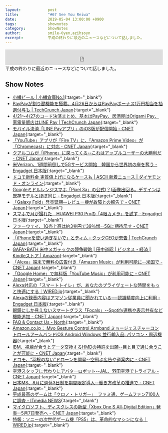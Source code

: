 ```yaml
---
layout:            post
title:             "#67 See You Reiwa"
date:              2019-05-04 13:00:00 +0900
tags:              shownotes
category:          ShowNotes
author:            smile-0yen,azihsoyn
excerpt:           平成の終わりに最近のニュースなどについて話しました。
---
```

<iframe width="100%" height="50" scrolling="no" frameborder="no" src="https://w.soundcloud.com/player/?url=https%3A//api.soundcloud.com/tracks/615488658&color=%23ff5500&auto_play=false&hide_related=false&show_comments=false&show_user=true&show_reposts=false&show_teaser=false&visual=false&show_artwork=false&default_height=75"></iframe>
平成の終わりに最近のニュースなどについて話しました。

## Show Notes
- [小樽ビール \| 小樽倉庫No\.1](https://otarubeer.com/jp/?page_id=357){:target="_blank"}
- [PayPayが割り勘機能を搭載、4月26日からはPayPayボーナス1万円相当を抽選付与も \| TechCrunch Japan](https://jp.techcrunch.com/2019/04/22/paypay-warikan/){:target="_blank"}
- [4/21〜4/27のコード決済まとめ、基本はPayPay、居酒屋はOrigami Pay、家電量販店はLINE Pay \| TechCrunch Japan](https://jp.techcrunch.com/2019/04/21/qr-code-payment-21-27-apr/){:target="_blank"}
- [モバイル決済「LINE Payアプリ」のiOS版が配信開始 \- CNET Japan](https://japan.cnet.com/article/35136195/){:target="_blank"}
- [「YouTube」アプリが「Fire TV」に、「Amazon Prime Video」が「Chromecast」に対応 \- CNET Japan](https://japan.cnet.com/article/35136026/){:target="_blank"}
- [クアルコムが「iPhone」に戻ってくる\-\-これはアップルユーザーの大勝利だ \- CNET Japan](https://japan.cnet.com/article/35136022/){:target="_blank"}
- [米Verizon、1週間前倒しで5Gサービス開始　韓国から世界初の座を奪う \- Engadget 日本版](https://japanese.engadget.com/2019/04/04/verizon-5g-1/){:target="_blank"}
- [ドコモ新料金 実質値上げになるケースも \| ASCII 新着ニュース \| ダイヤモンド・オンライン](https://diamond.jp/articles/-/200957){:target="_blank"}
- [Googleミドルレンジスマホ「Pixel 3a」の公式\(？\)画像出回る。デザインは既存モデルとほぼ同じ \- Engadget 日本版](https://japanese.engadget.com/2019/04/24/google-pixel-3a/){:target="_blank"}
- [「Galaxy Fold」発売延期\-\-レビュー機が故障との報告で \- CNET Japan](https://japan.cnet.com/article/35136155/){:target="_blank"}
- [スマホで月が撮れた　HUAWEI P30 Proの「4眼カメラ」を試す \- Engadget 日本版](https://japanese.engadget.com/2019/03/27/huawei-p30-pro-4/){:target="_blank"}
- [ファーウェイ、1Q売上高は約3兆円で39％増\-\-5Gに期待示す \- CNET Japan](https://japan.cnet.com/article/35136168/){:target="_blank"}
- [「iPhoneを使い過ぎないで」とティム・クックCEOが忠告 \| TechCrunch Japan](https://jp.techcrunch.com/2019/04/24/2019-04-23-tim-cook-wants-you-to-put-down-your-iphone/){:target="_blank"}
- [GAFA×BATH 米中メガテックの競争戦略 \| 田中道昭 \| ビジネス・経済 \| Kindleストア \| Amazon](https://www.amazon.co.jp/dp/B07QFPKJ46/ref=dp-kindle-redirect?_encoding=UTF8&btkr=1){:target="_blank"}
- [「Alexa」端末で無料の広告付き「Amazon Music」が利用可能に\-\-米国で \- CNET Japan](https://japan.cnet.com/article/35136004/){:target="_blank"}
- [「Google Home」で無料版「YouTube Music」が利用可能に \- CNET Japan](https://japan.cnet.com/article/35136007/){:target="_blank"}
- [Alexa対応の「スマートトイレ」が、あなたのプライヴェートな時間をもっと快適にする｜WIRED\.jp](https://wired.jp/2019/04/22/kohler-numi-2-0-ces-2019-hands-on/){:target="_blank"}
- [Alexaの録音内容はアマゾン従業員に聞かれている──認識精度向上に利用 \- Engadget 日本版](https://japanese.engadget.com/2019/04/12/alexa/){:target="_blank"}
- [眼鏡にしか見えないスマートグラス「Focals」\-\-Spotify連携や表示共有など機能追加 \- CNET Japan](https://japan.cnet.com/article/35135634/){:target="_blank"}
- [FAQ & Contact Us \- North](https://www.bynorth.com/faq-contact){:target="_blank"}
- [Amazon\.co\.jp： Myo Gesture Control Armband ミョージェスチャーコントロールアームバンドiOS Android Windows 並行輸入品: パソコン・周辺機器](https://www.amazon.co.jp/Gesture-Control-Armband-%E3%83%9F%E3%83%A7%E3%83%BC%E3%82%B8%E3%82%A7%E3%82%B9%E3%83%81%E3%83%A3%E3%83%BC%E3%82%B3%E3%83%B3%E3%83%88%E3%83%AD%E3%83%BC%E3%83%AB%E3%82%A2%E3%83%BC%E3%83%A0%E3%83%90%E3%83%B3%E3%83%89iOS-Android/dp/B00U31KP7E){:target="_blank"}
- [IBM、視線が合うとデータ交換するHMDの特許を出願\-\-目と目で通じ合うことが可能に \- CNET Japan](https://japan.cnet.com/article/35136133/){:target="_blank"}
- [ドコモ、“羽根のない”ドローンを開発\-\-空飛ぶ広告や道案内に \- CNET Japan](https://japan.cnet.com/article/35135937/){:target="_blank"}
- [空港スタッフに代わりにアバターロボット\-\-JAL、羽田空港でトライアル \- CNET Japan](https://japan.cnet.com/article/35136049/){:target="_blank"}
- [日本MS、8月に週休3日制を期間限定導入\-\-働き方改革の推進で \- CNET Japan](https://japan.cnet.com/article/35136145/){:target="_blank"}
- [平成最高のゲームは「クロノ・トリガー」　ファミ通、ゲームファン7100人に調査 \- ITmedia NEWS](https://www.itmedia.co.jp/news/articles/1904/22/news093.html){:target="_blank"}
- [マイクロソフト、ディスクレスの新型「Xbox One S All\-Digital Edition」発表\-\-5月7日発売へ \- CNET Japan](https://japan.cnet.com/article/35135881/){:target="_blank"}
- [特報：ソニーの次世代ゲーム機「PS5」は、革命的なマシンになる｜WIRED\.jp](https://wired.jp/2019/04/17/exclusive-sony-next-gen-console/){:target="_blank"}
